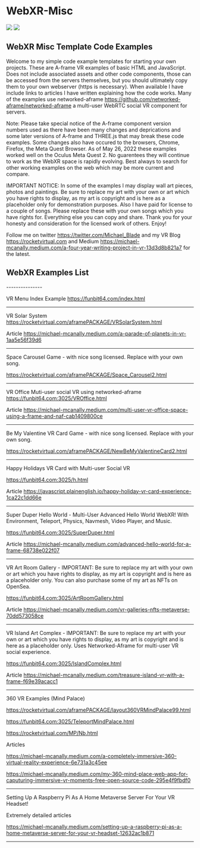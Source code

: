 # WebXR-Misc

<img src="https://rocketvirtual.com/assets/img/HelloWorld.png">
<img src="https://rocketvirtual.com/assets/img/details-2.png">

<h2>WebXR Misc Template Code Examples</h2>

Welcome to my simple code example templates for starting your own projects. These are A-frame VR examples of basic HTML and JavaScript.  Does not include associated assets and other code components, those can be accessed from the servers themselves, but you should ultimately copy them to your own webserver (https is necessary). When available I have include links to articles I have written explaining how the code works.  Many of the examples use networked-aframe https://github.com/networked-aframe/networked-aframe a multi-user WebRTC social VR component for servers.

Note: Please take special notice of the A-frame component version numbers used as there have been many changes and deprications and some later versions of A-frame and THREE.js that may break these code examples.  Some changes also have occured to the browsers, Chrome, Firefox, the Meta Quest Browser.  As of May 26, 2022 these examples worked well on the Oculus Meta Quest 2.  No guarentees they will continue to work as the WebXR space is rapidly evolving.  Best always to search for other working examples on the web which may be more current and compare.

IMPORTANT NOTICE: In some of the examples I may display wall art pieces, photos and paintings. Be sure to replace my art with your own or art which you have rights to display, as my art is copyright and is here as a placeholder only for demonstration purposes.  Also I have paid for license to a couple of songs.  Please replace these with your own songs which you have rights for.  Everything else you can copy and share. Thank you for your honesty and consideration for the licensed work of others. Enjoy!

Follow me on twitter https://twitter.com/Michael_Blade and my VR Blog https://rocketvirtual.com and Medium https://michael-mcanally.medium.com/a-four-year-writing-project-in-vr-13d3d8b821a7 for the latest.


<h2>WebXR Examples List</h2>
---------------

VR Menu Index Example
https://funbit64.com/index.html

---------------

VR Solar System
https://rocketvirtual.com/aframePACKAGE/VRSolarSystem.html

Article
https://michael-mcanally.medium.com/a-parade-of-planets-in-vr-1aa5e56f39d6

---------------

Space Carousel Game - with nice song licensed. Replace with your own song.

https://rocketvirtual.com/aframePACKAGE/Space_Carousel2.html

---------------

VR Office Muti-user social VR using networked-aframe
https://funbit64.com:3025/VROffice.html

Article
https://michael-mcanally.medium.com/multi-user-vr-office-space-using-a-frame-and-naf-cab1409800ce

---------------
Be My Valentine VR Card Game - with nice song licensed. Replace with your own song.

https://rocketvirtual.com/aframePACKAGE/NewBeMyValentineCard2.html

---------------

Happy Holidays VR Card with Multi-user Social VR

https://funbit64.com:3025/h.html

Article
https://javascript.plainenglish.io/happy-holiday-vr-card-experience-1ca22c1dd66e


---------------
Super Duper Hello World - Multi-User Advanced Hello World WebXR!  With Environment, Teleport, Physics, Navmesh, Video Player, and Music.

https://funbit64.com:3025/SuperDuper.html

Article
https://michael-mcanally.medium.com/advanced-hello-world-for-a-frame-68738e022f07

---------------

VR Art Room Gallery  - IMPORTANT: Be sure to replace my art with your own or art which you have rights to display, as my art is copyright and is here as a placeholder only.  You can also purchase some of my art as NFTs on OpenSea.

https://funbit64.com:3025/ArtRoomGallery.html

Article
https://michael-mcanally.medium.com/vr-galleries-nfts-metaverse-70dd573058ce

---------------

VR Island Art Complex - IMPORTANT: Be sure to replace my art with your own or art which you have rights to display, as my art is copyright and is here as a placeholder only.  Uses Networked-Aframe for multi-user VR social experience.

https://funbit64.com:3025/IslandComplex.html

Article
https://michael-mcanally.medium.com/treasure-island-vr-with-a-frame-f69e39acacc1


---------------

360 VR Examples (Mind Palace)

https://rocketvirtual.com/aframePACKAGE/layout360VRMindPalace99.html

https://funbit64.com:3025/TeleportMindPalace.html

https://rocketvirtual.com/MP/Nb.html

Articles

https://michael-mcanally.medium.com/a-completely-immersive-360-virtual-reality-experience-6e731a3c45ee

https://michael-mcanally.medium.com/my-360-mind-place-web-app-for-caputuring-immersive-vr-moments-free-open-source-code-295e4f9fbdf0

---------------

Setting Up A Raspberry Pi As A Home Metaverse Server For Your VR Headset!

Extremely detailed articles

https://michael-mcanally.medium.com/setting-up-a-raspberry-pi-as-a-home-metaverse-server-for-your-vr-headset-12632ac1b871


---------------
